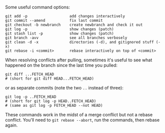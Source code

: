 Some useful command options:

    git add -p                   add changes interactively
    git commit --amend           fix last commit
    git checkout -b newbranch    create newbranch and check it out
    git log -p                   show changes (patch)
    git stash list -p            show changes (patch)
    git branch -avv              see all branches verbosely
    git clean -d -x              directories (-d), and gitignored stuff (-x)
    git rebase -i <commit>       rebase interactively on top of <commit>

When resolving conflicts after pulling, sometimes it's useful to see what
happened on the branch since the last time you pulled:

    git diff ...FETCH_HEAD
    # (short for git diff HEAD...FETCH_HEAD)

or as separate commits (note the two `..` instead of three):

    git log -p ..FETCH_HEAD
    # (short for git log -p HEAD..FETCH_HEAD)
    # (same as git log -p FETCH_HEAD --not HEAD)

These commands work in the midst of a merge conflict but not a rebase conflict.
You'll need to `git rebase --abort`, run the commands, then rebase again.
